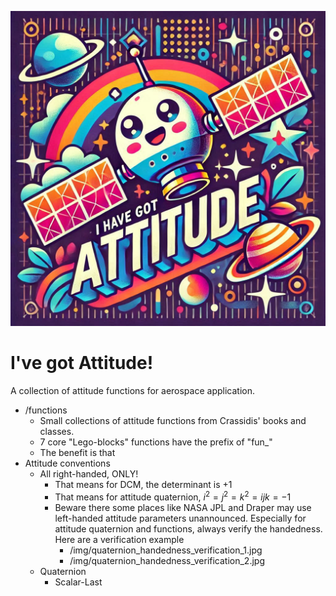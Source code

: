 ![ATTITUDE](img/ive_got_attitude.png)

# I've got Attitude!
A collection of attitude functions for aerospace application.
- /functions
  - Small collections of attitude functions from Crassidis' books and classes.
  - 7 core "Lego-blocks" functions have the prefix of "fun_"
  - The benefit is that
- Attitude conventions
  - All right-handed, ONLY! 
    - That means for DCM, the determinant is +1
    - That means for attitude quaternion, $i^2=j^2=k^2=ijk=-1$
    - Beware there some places like NASA JPL and Draper may use left-handed attitude parameters unannounced. Especially for attitude quaternion and functions, always verify the handedness. Here are a verification example
      - /img/quaternion_handedness_verification_1.jpg
      - /img/quaternion_handedness_verification_2.jpg
  - Quaternion
    - Scalar-Last

